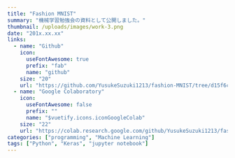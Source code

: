 ```yaml
---
title: "Fashion MNIST"
summary: "機械学習勉強会の資料として公開しました。"
thumbnail: /uploads/images/work-3.png
date: "201x.xx.xx"
links: 
  - name: "Github"
    icon: 
      useFontAwesome: true
      prefix: "fab"
      name: "github"
    size: "20"
    url: "https://github.com/YusukeSuzuki1213/fashion-MNIST/tree/d15f6c292e5d79ce8ff03aec0b41d3b916233d61"
  - name: "Google Colaboratory"
    icon: 
      useFontAwesome: false
      prefix: ""
      name: "$vuetify.icons.iconGoogleColab"
    size: "22"
    url: "https://colab.research.google.com/github/YusukeSuzuki1213/fashion-MNIST/blob/master/Fashion-MNIST.ipynb"
categories: ["programming", "Machine Learning"]
tags: ["Python", "Keras", "jupyter notebook"]
---
```

